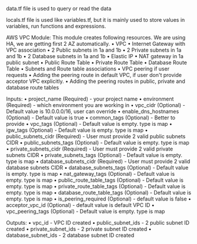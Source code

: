 data.tf file is used to query or read the data 

locals.tf file is used like variables.tf, but it is mainly used to store values in variables, run functions and expressions.

AWS VPC Module:
This module creates following resources. We are using HA, we are getting first 2 AZ automatically.
•	VPC
•	Internet Gateway with VPC association
•	2 Public subnets in 1a and 1b
•	2 Private subnets in 1a and 1b
•	2 Database subnets in 1a and 1b
•	Elastic IP
•	NAT gateway in 1a public subnet
•	Public Route Table
•	Private Route Table
•	Database Route Table
•	Subnets and Route table associations
•	VPC peering if user requests
•	Adding the peering route in default VPC, if user don't provide acceptor VPC explicitly.
•	Adding the peering routes in public, private and database route tables

Inputs:
•	project_name (Required) - your project name
•	environment (Required) - which environment you are working in
•	vpc_cidr (Optional) - Default value is 10.0.0.0/16, user can override
•	enable_dns_hostnames (Optional) - Default value is true
•	common_tags (Optional) - Better to provide
•	vpc_tags (Optional) - Default value is empty. type is map
•	igw_tags (Optional) - Default value is empty. type is map
•	public_subnets_cidr (Required) - User must provide 2 valid public subnets CIDR
•	public_subnets_tags (Optional) - Default value is empty. type is map
•	private_subnets_cidr (Required) - User must provide 2 valid private subnets CIDR
•	private_subnets_tags (Optional) - Default value is empty. type is map
•	database_subnets_cidr (Required) - User must provide 2 valid database subnets CIDR
•	database_subnets_tags (Optional) - Default value is empty. type is map
•	nat_gateway_tags (Optional) - Default value is empty. type is map
•	public_route_table_tags (Optional) - Default value is empty. type is map
•	private_route_table_tags (Optional) - Default value is empty. type is map
•	database_route_table_tags (Optional) - Default value is empty. type is map
•	is_peering_required (Optional) - default value is false
•	acceptor_vpc_id (Optional) - default value is default VPC ID
•	vpc_peering_tags (Optional) - Default value is empty. type is map


Outputs:
•	vpc_id - VPC ID created
•	public_subnet_ids - 2 public subnet ID created
•	private_subnet_ids - 2 private subnet ID created
•	database_subnet_ids - 2 database subnet ID created

